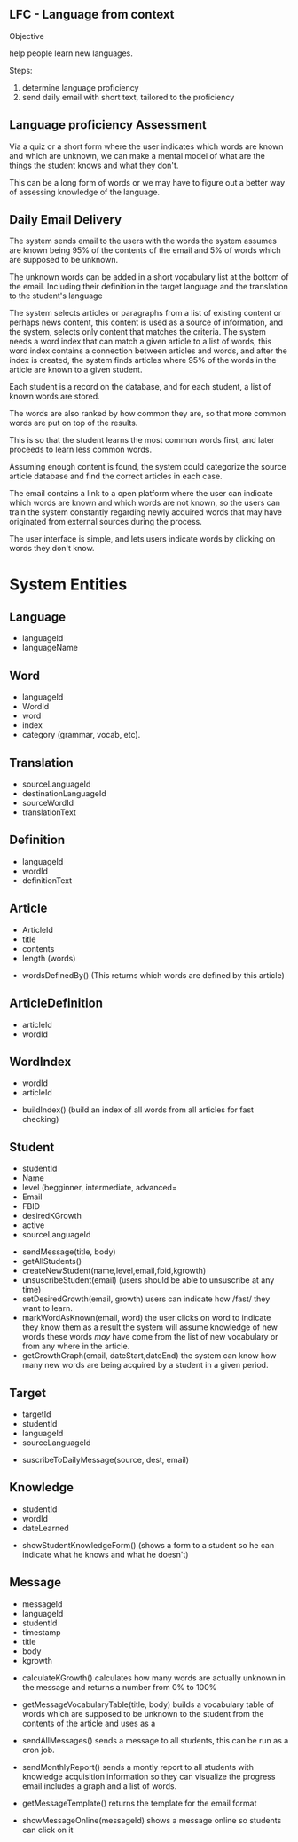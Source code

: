 

LFC - Language from context
---------------------------


Objective

help people learn new languages.

Steps:

1. determine language proficiency
2. send daily email with short text,
   tailored to the proficiency


Language proficiency Assessment
-------------------------------

Via a quiz or a short form where the
user indicates which words are known
and which are unknown, we can make a 
mental model of what are the things 
the student knows and what they don't.

This can be a long form of words
or we may have to figure out a better
way of assessing knowledge of the 
language.

Daily Email Delivery
--------------------
The system sends email to the users
with the words the system assumes are 
known being 95% of the contents of
the email and 5% of words which are
supposed to be unknown.

The unknown words can be added in a 
short vocabulary list at the bottom
of the email. Including their 
definition in the target language and
the translation to the student's 
language

The system selects articles or 
paragraphs from a list of existing
content or perhaps news content,
this content is used as a source
of information, and the system,
selects only content that matches
the criteria.
The system needs a word index 
that can match a given article
to a list of words, this word 
index contains a connection between
articles and words, and after the
index is created, the system
finds articles where 95% of the
words in the article are known
to a given student.

Each student is a record on the
database, and for each student,
a list of known words are stored.

The words are also ranked by how
common they are, so that more common
words are put on top of the results.

This is so that the student learns
the most common words first, and
later proceeds to learn less common
words.

Assuming enough content is found,
the system could categorize the
source article database and find
the correct articles in each case.

The email contains a link to a 
open platform where the user can
indicate which words are known and
which words are not known, so 
the users can train the system
constantly regarding newly acquired
words that may have originated
from external sources during
the process.


The user interface is simple, and
lets users indicate words by
clicking on words they don't know.

# System Entities
## Language
  + languageId
  + languageName

## Word
  + languageId
  + WordId
  + word
  + index
  + category (grammar, vocab, etc).

## Translation
  + sourceLanguageId
  + destinationLanguageId
  + sourceWordId
  + translationText

## Definition
  + languageId
  + wordId
  + definitionText

## Article
  + ArticleId
  + title
  + contents
  + length (words)
  - wordsDefinedBy()
	 (This returns which words are defined by this article)

## ArticleDefinition
  + articleId
  + wordId

## WordIndex
  + wordId
  + articleId
  - buildIndex()
	(build an index of all words
	 from all articles for fast checking)

## Student
  + studentId
  + Name
  + level (begginner, intermediate, advanced=
  + Email
  + FBID
  + desiredKGrowth
  + active
  + sourceLanguageId
  - sendMessage(title, body)
  - getAllStudents()
  - createNewStudent(name,level,email,fbid,kgrowth)
  - unsuscribeStudent(email)
	(users should be able to unsuscribe at any time)
  - setDesiredGrowth(email, growth)
	users can indicate how /fast/ they want to learn.
  - markWordAsKnown(email, word)
	the user clicks on word to indicate they know them
	as a result the system will assume knowledge of new words
	these words *may* have come from the list
	of new vocabulary or from any where in the article.
  - getGrowthGraph(email, dateStart,dateEnd)
	the system can know how many new words are being
	acquired by a student in a given period.

## Target
 + targetId
 + studentId
 + languageId
 + sourceLanguageId
 - suscribeToDailyMessage(source, dest, email)


## Knowledge
  + studentId
  + wordId
  + dateLearned
  - showStudentKnowledgeForm()
	(shows a form to a student so he can
	indicate what he knows and what he doesn't)

## Message
  + messageId
  + languageId
  + studentId
  + timestamp
  + title
  + body
  + kgrowth
  - calculateKGrowth()
	calculates how many words are actually unknown
	in the message and returns a number from 0% to 100%
  - getMessageVocabularyTable(title, body)
	builds a vocabulary table of words which are supposed
	to be unknown to the student from the contents
	of the article and uses as a 
  - sendAllMessages()
	sends a message to all students,
	this can be run as a cron job.
  - sendMonthlyReport()
	sends a montly report to all students with knowledge
	acquisition information so they can visualize the progress
	email includes a graph and a list of words.

  - getMessageTemplate()
	returns the template for the email format
  - showMessageOnline(messageId)
	shows a message online
	so students can click on it



